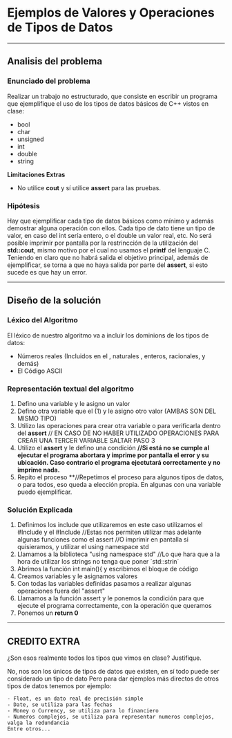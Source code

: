 # Ejemplos de Valores y Operaciones de Tipos de Datos

---

## Analisis del problema

### Enunciado del problema

Realizar un trabajo no estructurado, que consiste en escribir un programa que
ejemplifique el uso de los tipos de datos básicos de C++ vistos en clase:

- bool
- char
- unsigned
- int
- double 
- string

**Limitaciones Extras**

- No utilice **cout** y sí utilice **assert** para las pruebas.

### Hipótesis 

Hay que ejemplificar cada tipo de datos básicos como mínimo y además demostrar alguna operación con ellos.
Cada tipo de dato tiene un tipo de valor, en caso del int sería entero, o el double un valor real, etc.
No será posible imprimir por pantalla por la restrincción de la utilización del **std::cout**, mismo motivo por el cual no usamos el **printf** del lenguaje C. 
Teniendo en claro que no habrá salida el objetivo principal, además de ejemplificar, se torna a que no haya salida por parte del **assert**, si esto sucede es que hay un error. 

---

## Diseño de la solución

### Léxico del Algoritmo

El léxico de nuestro algoritmo va a incluir los dominions de los tipos de datos:

- Números reales (Incluidos en el , naturales , enteros, racionales, y demás)
- El Código ASCII

### Representación textual del algoritmo 

1. Defino una variable y le asigno un valor 
2. Defino otra variable que el (1) y le asigno otro valor (AMBAS SON DEL MISMO TIPO)
3. Utilizo las operaciones para crear otra variable o para verificarla dentro del **assert**
// EN CASO DE NO HABER UTILIZADO OPERACIONES PARA CREAR UNA TERCER VARIABLE SALTAR PASO 3
4. Utilizo el **assert** y le defino una condición **//Si está no se cumple al ejecutar el programa abortara y imprime por pantalla el error y su ubicación. Caso contrario el programa ejectutará correctamente y no imprime nada.**
5. Repito el proceso **//Repetimos el proceso para algunos tipos de datos, o para todos, eso queda a elección propia. En algunas con una variable puedo ejemplificar. 

### Solución Explicada 

1. Definimos los include que utilizaremos en este caso utilizamos el #Include <iostream> y el #Include <cassert>
  //Estas nos permiten utilizar mas adelante algunas funciones como el assert <cassert>
  //O imprimir en pantalla si quisieramos, y utilizar el using namespace std <iostream> 
2. Llamamos a la biblioteca "using namespace std"
  //Lo que hara que a la hora de utilizar los strings no tenga que poner ´std::strin´
3. Abrimos la función int main(){ y escribimos el bloque de código
4. Creamos variables y le asignamos valores
5. Con todas las variables definidas pasamos a realizar algunas operaciones fuera del "assert"
6. Llamamos a la función assert y le ponemos la condición para que ejecute el programa correctamente, con la operación que queramos
7. Ponemos un **return 0**

---

## CREDITO EXTRA 

¿Son esos realmente todos los tipos que vimos en clase? Justifique.

No, nos son los únicos de tipos de datos que existen, en sí todo puede ser considerado un tipo de dato
    Pero para dar ejemplos más directos de otros tipos de datos tenemos por ejemplo:

    - Float, es un dato real de precisión simple
    - Date, se utiliza para las fechas
    - Money o Currency, se utiliza para lo financiero
    - Numeros complejos, se utiliza para representar numeros complejos, valga la redundancia
    Entre otros... 
